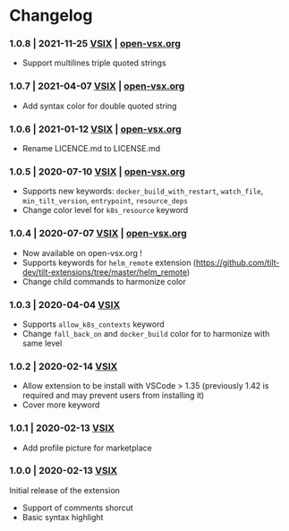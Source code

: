 # Changelog

### 1.0.8 | 2021-11-25 [VSIX](https://marketplace.visualstudio.com/_apis/public/gallery/publishers/Tchoupinax/vsextensions/tilt/1.0.8/vspackage) | [open-vsx.org](https://open-vsx.org/extension/Tchoupinax/tilt)

- Support multilines triple quoted strings
### 1.0.7 | 2021-04-07 [VSIX](https://marketplace.visualstudio.com/_apis/public/gallery/publishers/Tchoupinax/vsextensions/tilt/1.0.7/vspackage) | [open-vsx.org](https://open-vsx.org/extension/Tchoupinax/tilt)

- Add syntax color for double quoted string

### 1.0.6 | 2021-01-12 [VSIX](https://marketplace.visualstudio.com/_apis/public/gallery/publishers/Tchoupinax/vsextensions/tilt/1.0.6/vspackage) | [open-vsx.org](https://open-vsx.org/extension/Tchoupinax/tilt)

- Rename LICENCE.md to LICENSE.md

### 1.0.5 | 2020-07-10 [VSIX](https://marketplace.visualstudio.com/_apis/public/gallery/publishers/Tchoupinax/vsextensions/tilt/1.0.5/vspackage) | [open-vsx.org](https://open-vsx.org/extension/Tchoupinax/tilt)

- Supports new keywords: `docker_build_with_restart`, `watch_file`, `min_tilt_version`, `entrypoint`, `resource_deps`
- Change color level for `k8s_resource` keyword

### 1.0.4 | 2020-07-07 [VSIX](https://marketplace.visualstudio.com/_apis/public/gallery/publishers/Tchoupinax/vsextensions/tilt/1.0.4/vspackage) | [open-vsx.org](https://open-vsx.org/extension/Tchoupinax/tilt)

- Now available on open-vsx.org !
- Supports keywords for `helm_remote` extension (https://github.com/tilt-dev/tilt-extensions/tree/master/helm_remote)
- Change child commands to harmonize color

### 1.0.3 | 2020-04-04 [VSIX](https://marketplace.visualstudio.com/_apis/public/gallery/publishers/Tchoupinax/vsextensions/tilt/1.0.3/vspackage)

- Supports `allow_k8s_contexts` keyword
- Change `fall_back_on` and `docker_build` color for to harmonize with same level

### 1.0.2 | 2020-02-14 [VSIX](https://marketplace.visualstudio.com/_apis/public/gallery/publishers/Tchoupinax/vsextensions/tilt/1.0.2/vspackage)

- Allow extension to be install with VSCode > 1.35 (previously 1.42 is required and may prevent users from installing it)
- Cover more keyword

### 1.0.1 | 2020-02-13 [VSIX](https://marketplace.visualstudio.com/_apis/public/gallery/publishers/Tchoupinax/vsextensions/tilt/1.0.1/vspackage)

- Add profile picture for marketplace

### 1.0.0 | 2020-02-13 [VSIX](https://marketplace.visualstudio.com/_apis/public/gallery/publishers/Tchoupinax/vsextensions/tilt/1.0.0/vspackage)

Initial release of the extension
- Support of comments shorcut
- Basic syntax highlight
